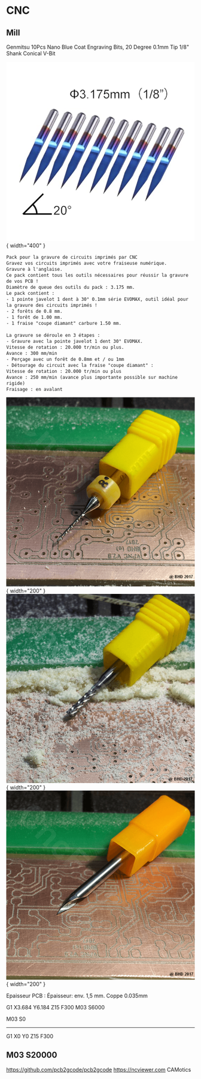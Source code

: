# CNC
## Mill

Genmitsu 10Pcs Nano Blue Coat Engraving Bits, 20 Degree 0.1mm Tip 1/8" Shank Conical V-Bit

![](../CNC/Images/2023-12-03_09-02-01.png){ width="400" }

```
Pack pour la gravure de circuits imprimés par CNC
Gravez vos circuits imprimés avec votre fraiseuse numérique.
Gravure à l'anglaise.
Ce pack contient tous les outils nécessaires pour réussir la gravure de vos PCB !
Diamètre de queue des outils du pack : 3.175 mm.
Le pack contient :
- 1 pointe javelot 1 dent à 30° 0.1mm série EVOMAX, outil idéal pour la gravure des circuits imprimés !
- 2 forêts de 0.8 mm.
- 1 forêt de 1.00 mm.
- 1 fraise "coupe diamant" carbure 1.50 mm.

La gravure se déroule en 3 étapes :
- Gravure avec la pointe javelot 1 dent 30° EVOMAX.
Vitesse de rotation : 20.000 tr/min ou plus.
Avance : 300 mm/min
- Perçage avec un forêt de 0.8mm et / ou 1mm
- Détourage du circuit avec la fraise "coupe diamant" :
Vitesse de rotation : 20.000 tr/min ou plus
Avance : 250 mm/min (avance plus importante possible sur machine rigide)
Fraisage : en avalant
```

![](../CNC/Images/gravure-pcb-cnc-gravure-anglaise-gravure-circuit-imprime-evomax-2.jpg){ width="200" }
![](../CNC/Images/gravure-pcb-cnc-gravure-anglaise-gravure-circuit-imprime-evomax-3.jpg){ width="200" }
![](../CNC/Images/gravure-pcb-cnc-gravure-anglaise-gravure-circuit-imprime-evomax.jpg){ width="200" }

Epaisseur PCB : Épaisseur: env. 1,5 mm.
Coppe 0.035mm

G1 X3.684 Y6.184 Z15 F300
M03 S6000

M03 S0


-----
G1 X0 Y0 Z15 F300

M03 S20000
----

https://github.com/pcb2gcode/pcb2gcode
https://ncviewer.com
CAMotics

